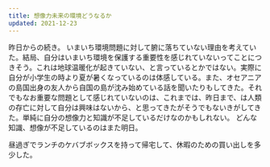 ```yaml
---
title: 想像力未来の環境どうなるか
updated: 2021-12-23
---
```


昨日からの続き。
いまいち環境問題に対して腑に落ちていない理由を考えていた。結局、自分はいまいち環境を保護する重要性を感じれていないってことにつきそう。これは地球温暖化が起きていない、と言っているとかではない。実際に自分が小学生の時より夏が暑くなっているのは体感している。また、オセアニアの島国出身の友人から自国の島が沈み始めている話を聞いたりもしてきた。それでもなお重要な問題として感じれていないのは、これまでは、昨日まで、は人類の存亡に対して自分は興味はないから、と思ってきたがそうでもないきがしてきた。単純に自分の想像力と知識が不足しているだけなのかもしれない。
どんな知識、想像が不足しているのはまた明日。

昼過ぎでランチのケバブボックスを持って帰宅して、休暇のための買い出しを多少した。
